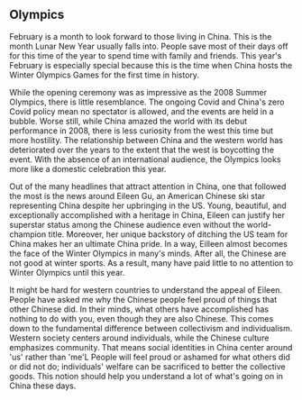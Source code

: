 ## Olympics

February is a month to look forward to those living in China. This is the month Lunar New Year usually falls into. People save most of their days off for this time of the year to spend time with family and friends. This year's February is especially special because this is the time when China hosts the Winter Olympics Games for the first time in history.

While the opening ceremony was as impressive as the 2008 Summer Olympics, there is little resemblance. The ongoing Covid and China's zero Covid policy mean no spectator is allowed, and the events are held in a bubble. Worse still, while China amazed the world with its debut performance in 2008, there is less curiosity from the west this time but more hostility. The relationship between China and the western world has deteriorated over the years to the extent that the west is boycotting the event. With the absence of an international audience, the Olympics looks more like a domestic celebration this year.

Out of the many headlines that attract attention in China, one that followed the most is the news around Eileen Gu, an American Chinese ski star representing China despite her upbringing in the US. Young, beautiful, and exceptionally accomplished with a heritage in China, Eileen can justify her superstar status among the Chinese audience even without the world-champion title. Moreover, her unique backstory of ditching the US team for China makes her an ultimate China pride. In a way, Eilleen almost becomes the face of the Winter Olympics in many's minds. After all, the Chinese are not good at winter sports. As a result, many have paid little to no attention to Winter Olympics until this year.

It might be hard for western countries to understand the appeal of Eileen. People have asked me why the Chinese people feel proud of things that other Chinese did. In their minds, what others have accomplished has nothing to do with you, even though they are also Chinese. This comes down to the fundamental difference between collectivism and individualism. Western society centers around individuals, while the Chinese culture emphasizes community. That means social identities in China center around 'us' rather than 'me'L People will feel proud or ashamed for what others did or did not do; individuals' welfare can be sacrificed to better the collective goods. This notion should help you understand a lot of what's going on in China these days.
